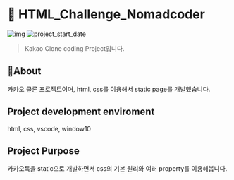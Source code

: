 # 💪 HTML_Challenge_Nomadcoder

![img](https://img.shields.io/badge/Kakao_Clone_Project--orange) ![project_start_date](https://img.shields.io/badge/Project%20End%20Date-2021--01--27-informational.svg)

> Kakao Clone coding Project입니다.

## :memo:About

카카오 클론 프로젝트이며, html, css를 이용해서 static page를 개발했습니다.

## Project development enviroment

html, css, vscode, window10

## Project Purpose

카카오톡을 static으로 개발하면서 css의 기본 원리와 여러 property를 이용해봅니다.
